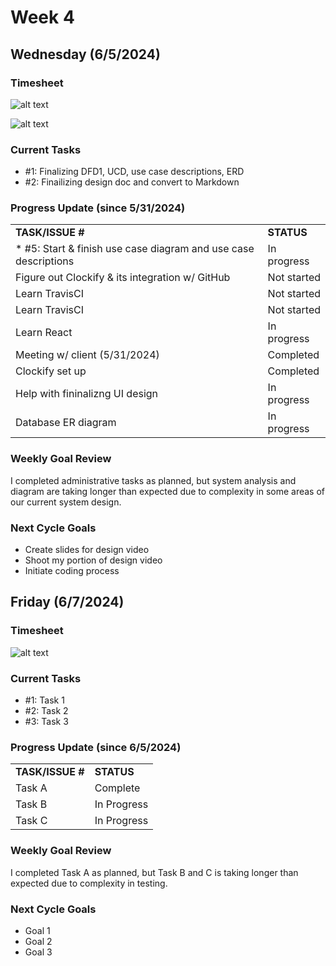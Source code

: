 
# Week 4

## Wednesday (6/5/2024)

### Timesheet
![alt text](https://github.com/UBCO-COSC499-Summer-2024/team-6-capstone-team_6ix/blob/weekly-logs/docs/weekly%20logs/Adams%20Chen/Clockify%20images/Clockify_Time_Report_Detailed_05_31_2024-06_04_2024%20(3)_page-0001.jpg)

![alt text](https://github.com/UBCO-COSC499-Summer-2024/team-6-capstone-team_6ix/blob/weekly-logs/docs/weekly%20logs/Adams%20Chen/Clockify%20images/Clockify_Time_Report_Detailed_05_31_2024-06_04_2024%20(3)_page-0002.jpg)

### Current Tasks
  * #1: Finalizing DFD1, UCD, use case descriptions, ERD
  * #2: Finailizing design doc and convert to Markdown

### Progress Update (since 5/31/2024)
<table>
    <tr>
        <td><strong>TASK/ISSUE #</strong>
        </td>
        <td><strong>STATUS</strong>
        </td>
    </tr>
    <tr>
        <!-- Task/Issue # -->
        <td>* #5: Start & finish use case diagram and use case descriptions
        </td>
        <!-- Status -->
        <td> In progress
        </td>
    </tr>
    <tr>
        <!-- Task/Issue # -->
        <td> Figure out Clockify & its integration w/ GitHub
        </td>
        <!-- Status -->
        <td> Not started
        </td>
    </tr>
    <tr>
        <!-- Task/Issue # -->
        <td> Learn TravisCI
        </td>
        <!-- Status -->
        <td> Not started
        </td>
    </tr>
    <tr>
        <!-- Task/Issue # -->
        <td> Learn TravisCI
        </td>
        <!-- Status -->
        <td> Not started
        </td>
    </tr>
    <tr>
        <!-- Task/Issue # -->
        <td> Learn React
        </td>
        <!-- Status -->
        <td> In progress
        </td>
    </tr>
    <tr>
        <!-- Task/Issue # -->
        <td> Meeting w/ client (5/31/2024)
        </td>
        <!-- Status -->
        <td> Completed
        </td>
    </tr>
     <tr>
        <!-- Task/Issue # -->
        <td> Clockify set up
        </td>
        <!-- Status -->
        <td> Completed
        </td>
    </tr>
     <tr>
        <!-- Task/Issue # -->
        <td> Help with fininalizng UI design
        </td>
        <!-- Status -->
        <td> In progress
        </td>
    </tr>
    <tr>
        <!-- Task/Issue # -->
        <td> Database ER diagram
        </td>
        <!-- Status -->
        <td> In progress
        </td>
    </tr>
</table>

### Weekly Goal Review
I completed administrative tasks as planned, but system analysis and diagram are taking longer than expected due to complexity in some areas of our current system design. 

### Next Cycle Goals
  * Create slides for design video
  * Shoot my portion of design video
  * Initiate coding process

<!--------------------------------------------------------------------------------------------------------------------------------------------------------------------------------------------->
## Friday (6/7/2024)

### Timesheet
![alt text](image_url_here)

### Current Tasks
  * #1: Task 1
  * #2: Task 2
  * #3: Task 3

### Progress Update (since 6/5/2024)
<table>
    <tr>
        <td><strong>TASK/ISSUE #</strong>
        </td>
        <td><strong>STATUS</strong>
        </td>
    </tr>
    <tr>
        <!-- Task/Issue # -->
        <td>Task A
        </td>
        <!-- Status -->
        <td>Complete
        </td>
    </tr>
    <tr>
        <!-- Task/Issue # -->
        <td>Task B
        </td>
        <!-- Status -->
        <td>In Progress
        </td>
    </tr>
    <tr>
        <!-- Task/Issue # -->
        <td>Task C
        </td>
        <!-- Status -->
        <td>In Progress
        </td>
    </tr>
</table>

### Weekly Goal Review
I completed Task A as planned, but Task B and C is taking longer than expected due to complexity in testing. 

### Next Cycle Goals
  * Goal 1
  * Goal 2
  * Goal 3


